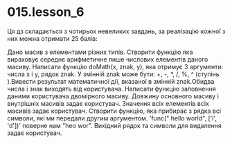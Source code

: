 # 015.lesson_6


Ця дз складається з чотирьох невеликих завдань, за реалізацію кожної з них можна отримати 25 балів:

Дано масив з елементами різних типів. Створити функцію яка вираховує середнє арифметичне лише числових елементів даного масиву.
Написати функцію doMath(x, znak, y), яка отримує 3 аргументи: числа x і y, рядок znak. У змінній znak може бути: +, -, *, /, %, ^ (ступінь ).Вивести результат математичної дії, вказаної в змінній znak.Обидва числа і знак виходять від користувача.
Написати функцію заповнення даними користувача двомірного масиву. Довжину основного масиву і внутрішніх масивів задає користувач. Значення всіх елементів всіх масивів задає користувач.
Створити функцію, яка прибирає з рядка всі символи, які ми передали другим аргументом. 'func(" hello world", ['l', 'd'])' поверне нам "heo wor". Вихідний рядок та символи для видалення задає користувач.
